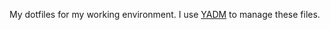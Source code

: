 My dotfiles for my working environment. I use [YADM](https://github.com/TheLocehiliosan/yadm) to manage these files.
